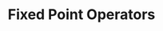 ---
title: "Fixed Point Operators"
prev_doc: "/modality/can-and-must"
next_doc: "/modality/henceforth-and-until"
---